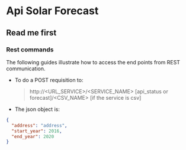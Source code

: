 # Api Solar Forecast

## Read me first

### Rest commands

The following guides illustrate how to access the end points from REST communication.

* To do a POST requisition to:

  > http://<URL_SERVICE>/<SERVICE_NAME> [api_status or forecast]/<CSV_NAME> [if the service is csv]
* The json object is:

```json
{
  "address": "address",
  "start_year": 2016,
  "end_year": 2020
}
```